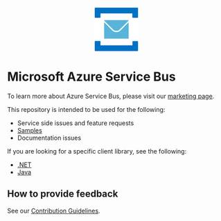 ﻿<p align="center">
  <img src="service-bus.png" alt="Microsoft Azure Service Bus" width="100"/>
</p>

# Microsoft Azure Service Bus

To learn more about Azure Service Bus, please visit our [marketing page](https://azure.microsoft.com/services/service-bus/).

This repository is intended to be used for the following:
* Service side issues and feature requests
* [Samples](./samples/README.md)
* Documentation issues

If you are looking for a specific client library, see the following:
* [.NET](https://github.com/azure/azure-service-bus-dotnet)
* [Java](https://github.com/azure/azure-service-bus-java)

## How to provide feedback

See our [Contribution Guidelines](./.github/CONTRIBUTING.md).